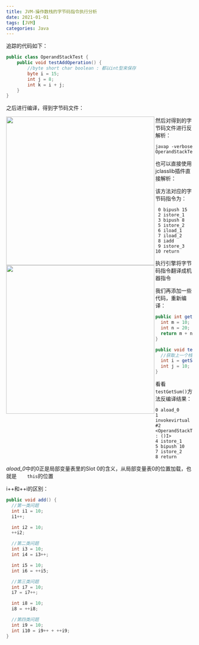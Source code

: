 ```yaml
---
title: JVM-操作数栈的字节码指令执行分析
date: 2021-01-01
tags: [JVM]
categories: Java
---
```


追踪的代码如下：

```java
public class OperandStackTest {
    public void testAddOperation() {
      	//byte short char boolean : 都以int型来保存
        byte i = 15;
        int j = 8;
        int k = i + j;
    }
}
```

之后进行编译，得到字节码文件：

<img src="https://cos-1301609895.cos.ap-nanjing.myqcloud.com/Java/JVM/classFile.png" align=left width=400>

然后对得到的字节码文件进行反解析：

```shell
javap -verbose OperandStackTest.class
```

也可以直接使用jclasslib插件直接解析：

<img src="https://cos-1301609895.cos.ap-nanjing.myqcloud.com/Java/JVM/jclasslib.png" align=left width=400>

该方法对应的字节码指令为：

```text
 0 bipush 15
 2 istore_1
 3 bipush 8
 5 istore_2
 6 iload_1
 7 iload_2
 8 iadd
 9 istore_3
10 return
```

执行引擎将字节码指令翻译成机器指令



我们再添加一些代码，重新编译：

```java
public int getSum() {
  int m = 10;
  int n = 20;
  return m + n;
}

public void testGetSum() {
  //获取上一个栈帧返回的结果，并保存在操作数栈中
  int i = getSum();
  int j = 10;
}
```

看看`testGetSum()`方法反编译结果：

```text
0 aload_0
1 invokevirtual #2 <OperandStackTest.getSum : ()I>
4 istore_1
5 bipush 10
7 istore_2
8 return
```

*aload_0*中的0正是局部变量表里的Slot 0的含义，从局部变量表0的位置加载，也就是`	this`的位置



i++和++i的区别：

```java
public void add() {
  //第一类问题
  int i1 = 10;
  i1++;

  int i2 = 10;
  ++i2;

  //第二类问题
  int i3 = 10;
  int i4 = i3++;

  int i5 = 10;
  int i6 = ++i5;

  //第三类问题
  int i7 = 10;
  i7 = i7++;

  int i8 = 10;
  i8 = ++i8;

  //第四类问题
  int i9 = 10;
  int i10 = i9++ + ++i9;
}
```



